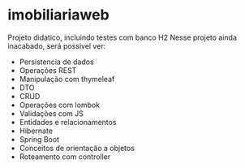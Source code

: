 # imobiliariaweb
Projeto didatico, incluindo testes com banco H2
Nesse projeto ainda inacabado, será possivel ver:

* Persistencia de dados
* Operações REST
* Manipulação com thymeleaf
* DTO
* CRUD
* Operações com lombok
* Validações com JS
* Entidades e relacionamentos
* Hibernate
* Spring Boot
* Conceitos de orientação a objetos
* Roteamento com controller
